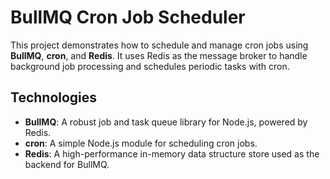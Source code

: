 # BullMQ Cron Job Scheduler

This project demonstrates how to schedule and manage cron jobs using **BullMQ**, **cron**, and **Redis**. It uses Redis as the message broker to handle background job processing and schedules periodic tasks with cron.

## Technologies

- **BullMQ**: A robust job and task queue library for Node.js, powered by Redis.
- **cron**: A simple Node.js module for scheduling cron jobs.
- **Redis**: A high-performance in-memory data structure store used as the backend for BullMQ.
